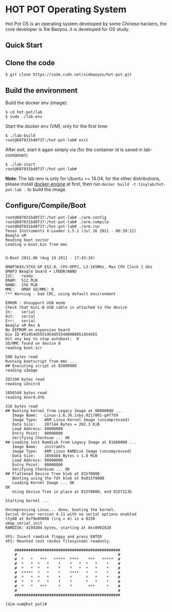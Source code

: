 # HOT POT Operating System

Hot Pot OS is an operating system developed by some Chinese hackers, the core developer is Xie Baoyou. it is developed for OS study.

## Quick Start

## Clone the code

    $ git clone https://code.csdn.net/xiebaoyou/hot-pot.git

## Build the environment

Build the docker env (image):

    $ cd hot-pot/lab
    $ sudo ./lab-env

Start the docker env (VM), only for the first time:

    $ ./lab-build
    root@687031bd8f37:/hot-pot-lab# exit

After exit, start it again simply via (for the container id is saved in lab-container):

    $ ./lab-start
    root@687031bd8f37:/hot-pot-lab#

**Note**: The lab-env is only for Ubuntu >= 14.04, for the other distributions, please install [docker-engine](https://docs.docker.com/engine/installation/linux/) at first, then run `docker build -t tinylab/hot-pot-lab .` to build the image.

## Configure/Compile/Boot

    root@687031bd8f37:/hot-pot-lab# ./arm.config
    root@687031bd8f37:/hot-pot-lab# ./arm.compile
    root@687031bd8f37:/hot-pot-lab# ./arm.run
    Texas Instruments X-Loader 1.5.1 (Jul 26 2011 - 00:39:12)
    Beagle xM
    Reading boot sector
    Loading u-boot.bin from mmc


    U-Boot 2011.06 (Aug 19 2011 - 17:43:34)

    OMAP36XX/37XX-GP ES2.0, CPU-OPP2, L3-165MHz, Max CPU Clock 1 Ghz
    OMAP3 Beagle board + LPDDR/NAND
    I2C:   ready
    DRAM:  512 MiB
    NAND:  256 MiB
    MMC:   OMAP SD/MMC: 0
    *** Warning - bad CRC, using default environment

    ERROR : Unsupport USB mode
    Check that mini-B USB cable is attached to the device
    In:    serial
    Out:   serial
    Err:   serial
    Beagle xM Rev A
    No EEPROM on expansion board
    Die ID #51454d5551454d555400000051454d55
    Hit any key to stop autoboot:  0 
    SD/MMC found on device 0
    reading boot.scr

    508 bytes read
    Running bootscript from mmc ...
    ## Executing script at 82000000
    reading uImage

    207208 bytes read
    reading uInitrd

    1856548 bytes read
    reading board.dtb

    316 bytes read
    ## Booting kernel from Legacy Image at 80000000 ...
       Image Name:   Linux-2.6.36.1xby.0217001-g4f759
       Image Type:   ARM Linux Kernel Image (uncompressed)
       Data Size:    207144 Bytes = 202.3 KiB
       Load Address: 80008000
       Entry Point:  80008000
       Verifying Checksum ... OK
    ## Loading init Ramdisk from Legacy Image at 81600000 ...
       Image Name:   initramfs
       Image Type:   ARM Linux RAMDisk Image (uncompressed)
       Data Size:    1856484 Bytes = 1.8 MiB
       Load Address: 00000000
       Entry Point:  00000000
       Verifying Checksum ... OK
    ## Flattened Device Tree blob at 815f0000
       Booting using the fdt blob at 0x815f0000
       Loading Kernel Image ... OK
    OK
       Using Device Tree in place at 815f0000, end 815f313b

    Starting kernel ...

    Uncompressing Linux... done, booting the kernel.
    Serial driver version 4.11 with no serial options enabled
    tty00 at 0xf9e09000 (irq = 4) is a 8250
    omap_serial_init
    RAMDISK: 4194304 bytes, starting at 0xc0902820

    VFS: Insert ramdisk floppy and press ENTER
    VFS: Mounted root (msdos filesystem) readonly.
                                    
        ##############################################
        #                                            #
        #  *   *   ***   *****  ****    ***   *****  #
        #  *   *  *   *    *    *   *  *   *    *    #
        #  *   *  *   *    *    *   *  *   *    *    #
        #  *****  *   *    *    ****   *   *    *    #
        #  *   *  *   *    *    *      *   *    *    #
        #  *   *  *   *    *    *      *   *    *    #
        #  *   *   ***     *    *       ***     *    #
        #                                            #
        ##############################################
                                  
    [dim-sum@hot pot]#
